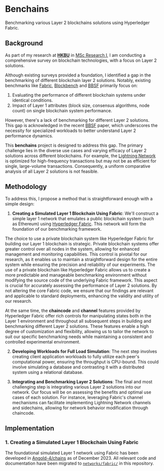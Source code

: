 # Benchains

Benchmarking various Layer 2 blockchains solutions using Hyperledger Fabric.

## Background
As part of my research at **[HKBU](https://www.comp.hkbu.edu.hk/)** in [MSc Research I](https://www.comp.hkbu.edu.hk/v1/file/course/COMP7960.pdf), I am conducting a comprehensive survey on blockchain technologies, with a focus on Layer 2 solutions.

Although existing surveys provided a foundation, I identified a gap in the benchmarking of different blockchain layer 2 solutions.
Notably, existing benchmarks like [Fabric](https://ieeexplore.ieee.org/document/8526892), [Blockbench](https://www.comp.nus.edu.sg/~ooibc/blockbench.pdf) and [BBSF](https://ieeexplore.ieee.org/abstract/document/9350772) primarily focus on:
1. Evaluating the performance of different blockchain systems under identical conditions.
2. Impact of Layer 1 attributes (block size, consensus algorithms, node count) on single blockchain system performance.

However, there's a lack of benchmarking for different Layer 2 solutions.
This gap is acknowledged in the recent [BBSF](https://ieeexplore.ieee.org/abstract/document/9350772) paper, which underscores the necessity for specialized workloads to better understand Layer 2 performance dynamics.

This **benchains** project is designed to address this gap. The primary challenge lies in the diverse use cases and varying efficacy of Layer 2 solutions across different blockchains. For example, the [Lightning Network](https://lightning.network/lightning-network-paper.pdf)  is optimized for high-frequency transactions but may not be as efficient for single, large-volume transactions. Consequently, a uniform comparative analysis of all Layer 2 solutions is not feasible.

## Methodology
To address this, I propose a method that is straightforward enough with a simple design:

1. **Creating a Simulated Layer 1 Blockchain Using Fabric**:
We'll construct a simple layer 1 network that emulates a public blockchain system (such as Ethereum) using [Hyperledger Fabric](https://www.hyperledger.org/projects/fabric). This network will form the foundation of our benchmarking framework. 

The choice to use a private blockchain system like Hyperledger Fabric for building our Layer 1 blockchain is strategic. Private blockchain systems offer greater control over all nodes in the system, allowing for enhanced management and monitoring capabilities. 
This control is pivotal for our research, as it enables us to maintain a straightforward design for the entire system while ensuring the precision and reliability of our experiments. The use of a private blockchain like Hyperledger Fabric allows us to create a more predictable and manageable benchmarking environment without modifying the source code of the underlying Fabric framework. This aspect is crucial for accurately assessing the performance of Layer 2 solutions. By not altering the core Fabric code, we ensure that our findings are relevant and applicable to standard deployments, enhancing the validity and utility of our research.

At the same time, the **chaincode** and **channel** features provided by Hyperledger Fabric offer rich controls for manipulating states both in the Layer 1 environment and throughout all subsequent steps in building and benchmarking different Layer 2 solutions. These features enable a high degree of customization and flexibility, allowing us to tailor the network to suit our specific benchmarking needs while maintaining a consistent and controlled experimental environment.

2. **Developing Workloads for Full Load Simulation**:
The next step involves creating client application workloads to fully utilize each peer's computational power, ensuring the throughput is CPU-bound.
This could involve simulating a database and contrasting it with a distributed system using a relational database.

3. **Integrating and Benchmarking Layer 2 Solutions**:
The final and most challenging step is integrating various Layer 2 solutions into our network.
Our focus will be on assessing the benefits and optimal use cases of each solution.
For instance, leveraging Fabric's channel mechanisms can facilitate implementing Lightning Network channels and sidechains, allowing for network behavior modification through chaincode.

## Implementation
### 1. Creating a Simulated Layer 1 Blockchain Using Fabric
The foundational simulated Layer 1 network using Fabric has been developed in [Angold-4/chains](https://github.com/Angold-4/chains) as of December 2023. All relevant code and documentation have been migrated to [`networks/fabric/`](https://github.com/weids-dev/benchains/networks/fabric) in this repository.

